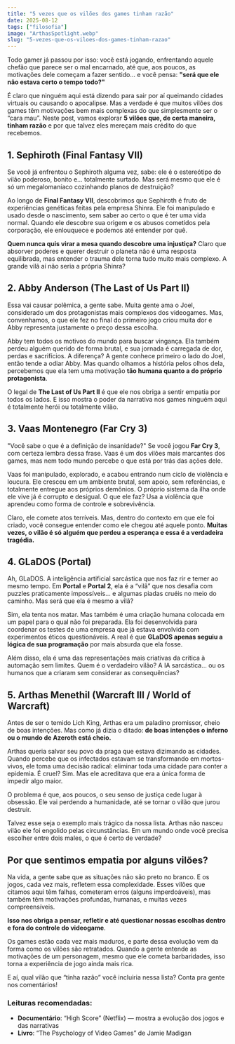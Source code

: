 ```yaml
---
title: "5 vezes que os vilões dos games tinham razão"
date: 2025-08-12
tags: ["filosofia"]
image: "ArthasSpotlight.webp"
slug: "5-vezes-que-os-viloes-dos-games-tinham-razao"
---
```


Todo gamer já passou por isso: você está jogando, enfrentando aquele chefão que parece ser o mal encarnado, até que, aos poucos, as motivações dele começam a fazer sentido… e você pensa: **"será que ele não estava certo o tempo todo?"**

É claro que ninguém aqui está dizendo para sair por aí queimando cidades virtuais ou causando o apocalipse. Mas a verdade é que muitos vilões dos games têm motivações bem mais complexas do que simplesmente ser o “cara mau”. Neste post, vamos explorar **5 vilões que, de certa maneira, tinham razão** e por que talvez eles mereçam mais crédito do que recebemos.

## 1. **Sephiroth (Final Fantasy VII)**

Se você já enfrentou o Sephiroth alguma vez, sabe: ele é o estereótipo do vilão poderoso, bonito e... totalmente surtado. Mas será mesmo que ele é só um megalomaníaco cozinhando planos de destruição?

Ao longo de **Final Fantasy VII**, descobrimos que Sephiroth é fruto de experiências genéticas feitas pela empresa Shinra. Ele foi manipulado e usado desde o nascimento, sem saber ao certo o que é ter uma vida normal. Quando ele descobre sua origem e os abusos cometidos pela corporação, ele enlouquece e podemos até entender por quê.

**Quem nunca quis virar a mesa quando descobre uma injustiça?** Claro que absorver poderes e querer destruir o planeta não é uma resposta equilibrada, mas entender o trauma dele torna tudo muito mais complexo. A grande vilã aí não seria a própria Shinra?

## 2. **Abby Anderson (The Last of Us Part II)**

Essa vai causar polêmica, a gente sabe. Muita gente ama o Joel, considerado um dos protagonistas mais complexos dos videogames. Mas, convenhamos, o que ele fez no final do primeiro jogo criou muita dor e Abby representa justamente o preço dessa escolha.

Abby tem todos os motivos do mundo para buscar vingança. Ela também perdeu alguém querido de forma brutal, e sua jornada é carregada de dor, perdas e sacrifícios. A diferença? A gente conhece primeiro o lado do Joel, então tende a odiar Abby. Mas quando olhamos a história pelos olhos dela, percebemos que ela tem uma motivação **tão humana quanto a do próprio protagonista**.

O legal de **The Last of Us Part II** é que ele nos obriga a sentir empatia por todos os lados. E isso mostra o poder da narrativa nos games ninguém aqui é totalmente herói ou totalmente vilão.

## 3. **Vaas Montenegro (Far Cry 3)**

"Você sabe o que é a definição de insanidade?" Se você jogou **Far Cry 3**, com certeza lembra dessa frase. Vaas é um dos vilões mais marcantes dos games, mas nem todo mundo percebe o que está por trás das ações dele.

Vaas foi manipulado, explorado, e acabou entrando num ciclo de violência e loucura. Ele cresceu em um ambiente brutal, sem apoio, sem referências, e totalmente entregue aos próprios demônios. O próprio sistema da ilha onde ele vive já é corrupto e desigual. O que ele faz? Usa a violência que aprendeu como forma de controle e sobrevivência.

Claro, ele comete atos terríveis. Mas, dentro do contexto em que ele foi criado, você consegue entender como ele chegou até aquele ponto. **Muitas vezes, o vilão é só alguém que perdeu a esperança e essa é a verdadeira tragédia.**

## 4. **GLaDOS (Portal)**

Ah, GLaDOS. A inteligência artificial sarcástica que nos faz rir e temer ao mesmo tempo. Em **Portal** e **Portal 2**, ela é a “vilã” que nos desafia com puzzles praticamente impossíveis... e algumas piadas cruéis no meio do caminho. Mas será que ela é mesmo a vilã?

Sim, ela tenta nos matar. Mas também é uma criação humana colocada em um papel para o qual não foi preparada. Ela foi desenvolvida para coordenar os testes de uma empresa que já estava envolvida com experimentos éticos questionáveis. A real é que **GLaDOS apenas seguiu a lógica de sua programação** por mais absurda que ela fosse.

Além disso, ela é uma das representações mais criativas da crítica à automação sem limites. Quem é o verdadeiro vilão? A IA sarcástica... ou os humanos que a criaram sem considerar as consequências?

## 5. **Arthas Menethil (Warcraft III / World of Warcraft)**

Antes de ser o temido Lich King, Arthas era um paladino promissor, cheio de boas intenções. Mas como já dizia o ditado: **de boas intenções o inferno ou o mundo de Azeroth está cheio.**

Arthas queria salvar seu povo da praga que estava dizimando as cidades. Quando percebe que os infectados estavam se transformando em mortos-vivos, ele toma uma decisão radical: eliminar toda uma cidade para conter a epidemia. É cruel? Sim. Mas ele acreditava que era a única forma de impedir algo maior.

O problema é que, aos poucos, o seu senso de justiça cede lugar à obsessão. Ele vai perdendo a humanidade, até se tornar o vilão que jurou destruir.

Talvez esse seja o exemplo mais trágico da nossa lista. Arthas não nasceu vilão ele foi engolido pelas circunstâncias. Em um mundo onde você precisa escolher entre dois males, o que é certo de verdade?

## Por que sentimos empatia por alguns vilões?

Na vida, a gente sabe que as situações não são preto no branco. E os jogos, cada vez mais, refletem essa complexidade. Esses vilões que citamos aqui têm falhas, cometeram erros (alguns imperdoáveis), mas também têm motivações profundas, humanas, e muitas vezes compreensíveis.

**Isso nos obriga a pensar, refletir e até questionar nossas escolhas dentro e fora do controle do videogame**.

Os games estão cada vez mais maduros, e parte dessa evolução vem da forma como os vilões são retratados. Quando a gente entende as motivações de um personagem, mesmo que ele cometa barbaridades, isso torna a experiência de jogo ainda mais rica.

E aí, qual vilão que “tinha razão” você incluiria nessa lista? Conta pra gente nos comentários!

### Leituras recomendadas:

*   **Documentário**: “High Score” (Netflix) — mostra a evolução dos jogos e das narrativas
*   **Livro**: “The Psychology of Video Games” de Jamie Madigan